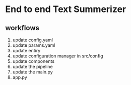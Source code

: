 # End to end Text Summerizer

## workflows 

1. update config.yaml
2. update params.yaml
3. update entiry
4. update configuration manager in src/config
5. update components
6. update the pipeline 
7. update the main.py 
8. app.py
